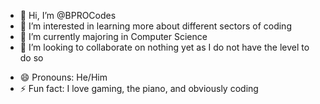 - 👋 Hi, I’m @BPROCodes
- 👀 I’m interested in learning more about different sectors of coding
- 🌱 I’m currently majoring in Computer Science
- 💞️ I’m looking to collaborate on nothing yet as I do not have the level to do so
<!---
- 📫 How to reach me Chahla2005@gmail.com
--->
- 😄 Pronouns: He/Him
- ⚡ Fun fact: I love gaming, the piano, and obviously coding

<!---
BPROCodes/BPROCodes is a ✨ special ✨ repository because its `README.md` (this file) appears on your GitHub profile.
You can click the Preview link to take a look at your changes.
--->
